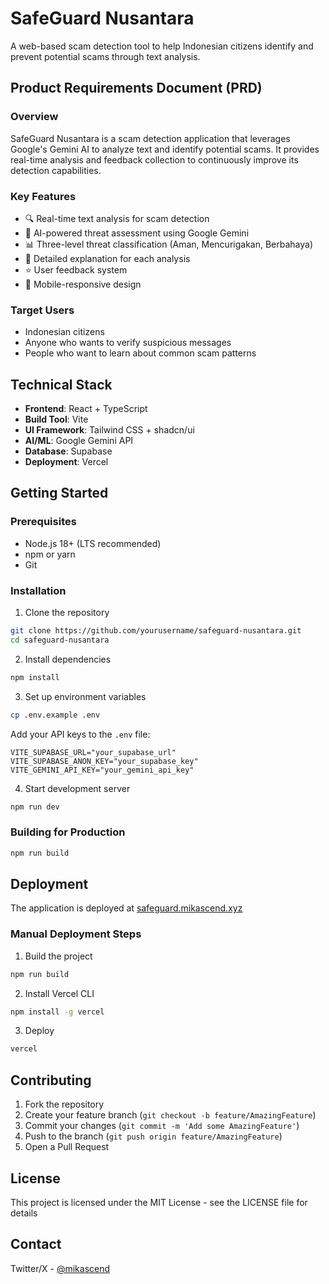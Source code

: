 # SafeGuard Nusantara

A web-based scam detection tool to help Indonesian citizens identify and prevent potential scams through text analysis.

## Product Requirements Document (PRD)

### Overview

SafeGuard Nusantara is a scam detection application that leverages Google's Gemini AI to analyze text and identify potential scams. It provides real-time analysis and feedback collection to continuously improve its detection capabilities.

### Key Features

- 🔍 Real-time text analysis for scam detection
- 🤖 AI-powered threat assessment using Google Gemini
- 📊 Three-level threat classification (Aman, Mencurigakan, Berbahaya)
- 💬 Detailed explanation for each analysis
- ⭐ User feedback system
- 📱 Mobile-responsive design

### Target Users

- Indonesian citizens
- Anyone who wants to verify suspicious messages
- People who want to learn about common scam patterns

## Technical Stack

- **Frontend**: React + TypeScript
- **Build Tool**: Vite
- **UI Framework**: Tailwind CSS + shadcn/ui
- **AI/ML**: Google Gemini API
- **Database**: Supabase
- **Deployment**: Vercel

## Getting Started

### Prerequisites

- Node.js 18+ (LTS recommended)
- npm or yarn
- Git

### Installation

1. Clone the repository

```bash
git clone https://github.com/yourusername/safeguard-nusantara.git
cd safeguard-nusantara
```

2. Install dependencies

```bash
npm install
```

3. Set up environment variables

```bash
cp .env.example .env
```

Add your API keys to the `.env` file:

```plaintext
VITE_SUPABASE_URL="your_supabase_url"
VITE_SUPABASE_ANON_KEY="your_supabase_key"
VITE_GEMINI_API_KEY="your_gemini_api_key"
```

4. Start development server

```bash
npm run dev
```

### Building for Production

```bash
npm run build
```

## Deployment

The application is deployed at [safeguard.mikascend.xyz](https://safeguard.mikascend.xyz)

### Manual Deployment Steps

1. Build the project

```bash
npm run build
```

2. Install Vercel CLI

```bash
npm install -g vercel
```

3. Deploy

```bash
vercel
```

## Contributing

1. Fork the repository
2. Create your feature branch (`git checkout -b feature/AmazingFeature`)
3. Commit your changes (`git commit -m 'Add some AmazingFeature'`)
4. Push to the branch (`git push origin feature/AmazingFeature`)
5. Open a Pull Request

## License

This project is licensed under the MIT License - see the LICENSE file for details

## Contact

Twitter/X - [@mikascend](https://twitter.com/mikascend)
